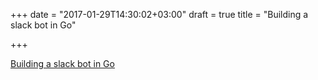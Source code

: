 +++
date = "2017-01-29T14:30:02+03:00"
draft = true
title = "Building a slack bot in Go"

+++

<p><a href="https://www.linkedin.com/pulse/building-slack-bot-golang-chris-ng">Building a slack bot in Go</a></p>
